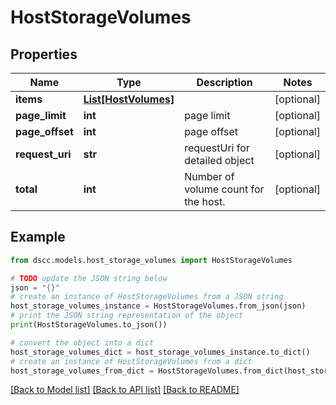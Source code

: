 # HostStorageVolumes


## Properties

Name | Type | Description | Notes
------------ | ------------- | ------------- | -------------
**items** | [**List[HostVolumes]**](HostVolumes.md) |  | [optional] 
**page_limit** | **int** | page limit | [optional] 
**page_offset** | **int** | page offset | [optional] 
**request_uri** | **str** | requestUri for detailed object | [optional] 
**total** | **int** | Number of volume count for the host. | [optional] 

## Example

```python
from dscc.models.host_storage_volumes import HostStorageVolumes

# TODO update the JSON string below
json = "{}"
# create an instance of HostStorageVolumes from a JSON string
host_storage_volumes_instance = HostStorageVolumes.from_json(json)
# print the JSON string representation of the object
print(HostStorageVolumes.to_json())

# convert the object into a dict
host_storage_volumes_dict = host_storage_volumes_instance.to_dict()
# create an instance of HostStorageVolumes from a dict
host_storage_volumes_from_dict = HostStorageVolumes.from_dict(host_storage_volumes_dict)
```
[[Back to Model list]](../README.md#documentation-for-models) [[Back to API list]](../README.md#documentation-for-api-endpoints) [[Back to README]](../README.md)


